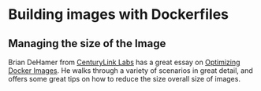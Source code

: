 # Building images with Dockerfiles



## Managing the size of the Image

Brian DeHamer from [CenturyLink Labs](http://www.centurylinklabs.com/) has a great essay on [Optimizing Docker Images](http://www.centurylinklabs.com/optimizing-docker-images/?hvid=1OW0br).  He walks through a variety of scenarios in great detail, and offers some great tips on how to reduce the size overall size of images. 
